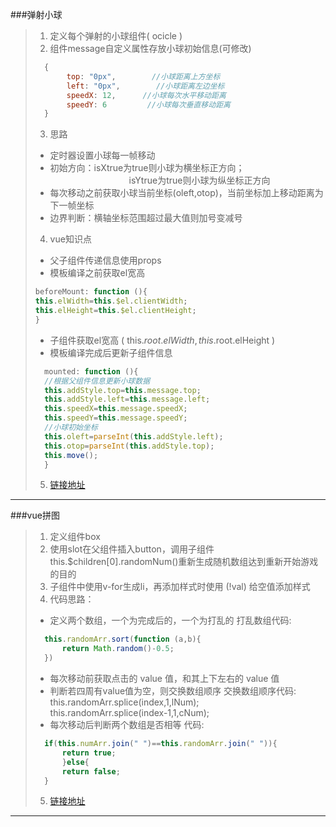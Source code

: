 ###弹射小球
> 1. 定义每个弹射的小球组件( ocicle )
> 2. 组件message自定义属性存放小球初始信息(可修改)<br>
> ```javascript
> 	{
> 	　　　top: "0px",        //小球距离上方坐标
> 	　　　left: "0px",        //小球距离左边坐标
> 	　　　speedX: 12,      //小球每次水平移动距离
> 	　　　speedY: 6         //小球每次垂直移动距离
> 	}
> ```
> 3. 思路
> 	* 定时器设置小球每一帧移动
> 	*  初始方向：isXtrue为true则小球为横坐标正方向；<br>
> 　　　　　　　　　isYtrue为true则小球为纵坐标正方向
> 	* 每次移动之前获取小球当前坐标(oleft,otop)，当前坐标加上移动距离为下一帧坐标
> 	* 边界判断：横轴坐标范围超过最大值则加号变减号
> 4. vue知识点
> 	* 父子组件传递信息使用props
> 	* 模板编译之前获取el宽高 <br>
> ```javascript
> beforeMount: function (){
> this.elWidth=this.$el.clientWidth;
> this.elHeight=this.$el.clientHeight;
> }
> ```
> 	* 子组件获取el宽高 ( this.$root.elWidth,this.$root.elHeight )
> 	* 模板编译完成后更新子组件信息<br>
> ```javascript
> 	mounted: function (){
> 	//根据父组件信息更新小球数据
> 	this.addStyle.top=this.message.top;
> 	this.addStyle.left=this.message.left;
> 	this.speedX=this.message.speedX;
> 	this.speedY=this.message.speedY;
> 	//小球初始坐标
> 	this.oleft=parseInt(this.addStyle.left);
> 	this.otop=parseInt(this.addStyle.top);
> 	this.move();
> 	}
> ```
> 5. [链接地址]( http://hsianglee.top/vue/moveBall.html )

***

###vue拼图
>1. 定义组件box
> 2. 使用slot在父组件插入button，调用子组件this.$children[0].randomNum()重新生成随机数组达到重新开始游戏的目的
> 3.  子组件中使用v-for生成li，再添加样式时使用 (!val) 给空值添加样式
> 4.  代码思路：
> 	* 定义两个数组，一个为完成后的，一个为打乱的
> 	打乱数组代码: <br>
> ```javascript
> 	this.randomArr.sort(function (a,b){
> 		return Math.random()-0.5;
> 	})
> ```
> 	* 每次移动前获取点击的 value 值，和其上下左右的 value 值
> 	* 判断若四周有value值为空，则交换数组顺序
> 	交换数组顺序代码: <br>
> 		this.randomArr.splice(index,1,lNum);<br>
> 	this.randomArr.splice(index-1,1,cNum);<br>
> 	* 每次移动后判断两个数组是否相等
> 	代码: <br>
> ```javascript
> 	if(this.numArr.join(" ")==this.randomArr.join(" ")){
> 		return true;
> 		}else{
> 		return false;
> 	}
> ```
> 5. [链接地址]( http://hsianglee.top/vue/puzzleVue.html )

***
